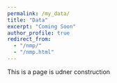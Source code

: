 ```yaml
---
permalink: /my_data/
title: "Data"
excerpt: "Coming Soon"
author_profile: true
redirect_from: 
  - "/nmp/"
  - "/nmp.html"
---
```


This is a page is udner construction

  
